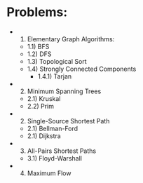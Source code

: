 # Problems:

  - 1) Elementary Graph Algorithms:
    - 1.1) BFS
    - 1.2) DFS
    - 1.3) Topological Sort
    - 1.4) Strongly Connected Components
      - 1.4.1) Tarjan

  - 2) Minimum Spanning Trees
    - 2.1) Kruskal
    - 2.2) Prim

  - 2) Single-Source Shortest Path
    - 2.1) Bellman-Ford
    - 2.1) Dijkstra

  - 3) All-Pairs Shortest Paths
    - 3.1) Floyd-Warshall

  - 4) Maximum Flow
